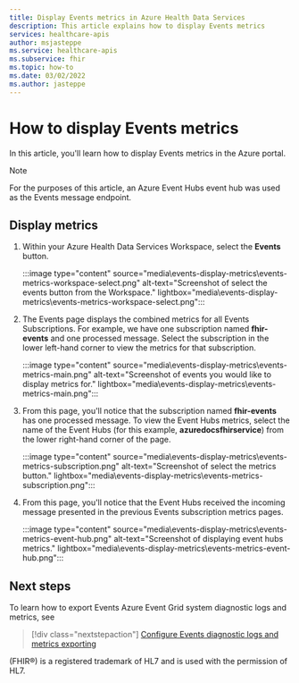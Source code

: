 ```yaml
---
title: Display Events metrics in Azure Health Data Services
description: This article explains how to display Events metrics
services: healthcare-apis
author: msjasteppe
ms.service: healthcare-apis
ms.subservice: fhir
ms.topic: how-to
ms.date: 03/02/2022
ms.author: jasteppe
---
```


# How to display Events metrics

In this article, you'll learn how to display Events metrics in the Azure portal. 

> [!NOTE]
> For the purposes of this article, an Azure Event Hubs event hub was used as the Events message endpoint. 

## Display metrics

1. Within your Azure Health Data Services Workspace, select the **Events** button. 

   :::image type="content" source="media\events-display-metrics\events-metrics-workspace-select.png" alt-text="Screenshot of select the events button from the Workspace." lightbox="media\events-display-metrics\events-metrics-workspace-select.png"::: 

2. The Events page displays the combined metrics for all Events Subscriptions. For example, we have one subscription named  **fhir-events** and one processed message. Select the subscription in the lower left-hand corner to view the metrics for that subscription.

   :::image type="content" source="media\events-display-metrics\events-metrics-main.png" alt-text="Screenshot of events you would like to display metrics for." lightbox="media\events-display-metrics\events-metrics-main.png":::
    
3. From this page, you'll notice that the subscription named **fhir-events** has one processed message. To view the Event Hubs metrics, select the name of the Event Hubs (for this example, **azuredocsfhirservice**) from the lower right-hand corner of the page.

   :::image type="content" source="media\events-display-metrics\events-metrics-subscription.png" alt-text="Screenshot of select the metrics button." lightbox="media\events-display-metrics\events-metrics-subscription.png"::: 

4. From this page, you'll notice that the Event Hubs received the incoming message presented in the previous Events subscription metrics pages.

   :::image type="content" source="media\events-display-metrics\events-metrics-event-hub.png" alt-text="Screenshot of displaying event hubs metrics." lightbox="media\events-display-metrics\events-metrics-event-hub.png"::: 

## Next steps

To learn how to export Events Azure Event Grid system diagnostic logs and metrics, see

>[!div class="nextstepaction"]
>[Configure Events diagnostic logs and metrics exporting](./events-export-logs-metrics.md)

(FHIR&#174;) is a registered trademark of HL7 and is used with the permission of HL7.
